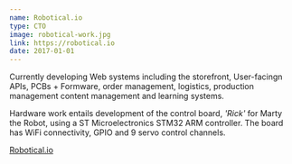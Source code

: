 ```yaml
---
name: Robotical.io
type: CTO
image: robotical-work.jpg
link: https://robotical.io
date: 2017-01-01
---
```


Currently developing Web systems including the storefront, User-facingn APIs, PCBs + Formware,
order management, logistics, production management content management and learning systems. 

Hardware work entails development of the control board, *'Rick'* for Marty the Robot, using a 
ST Microelectronics STM32 ARM controller. The board has WiFi connectivity, GPIO and 9 servo control
channels.

[Robotical.io](https://robotical.io)

